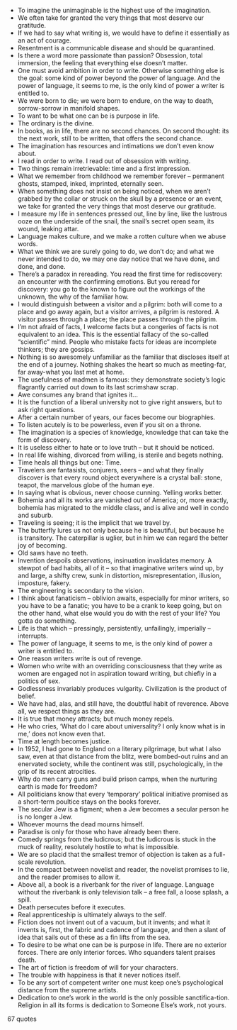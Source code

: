  - To imagine the unimaginable is the highest use of the imagination.
 - We often take for granted the very things that most deserve our gratitude.
 - If we had to say what writing is, we would have to define it essentially as an act of courage.
 - Resentment is a communicable disease and should be quarantined.
 - Is there a word more passionate than passion? Obsession, total immersion, the feeling that everything else doesn’t matter.
 - One must avoid ambition in order to write. Otherwise something else is the goal: some kind of power beyond the power of language. And the power of language, it seems to me, is the only kind of power a writer is entitled to.
 - We were born to die; we were born to endure, on the way to death, sorrow-sorrow in manifold shapes.
 - To want to be what one can be is purpose in life.
 - The ordinary is the divine.
 - In books, as in life, there are no second chances. On second thought: its the next work, still to be written, that offers the second chance.
 - The imagination has resources and intimations we don’t even know about.
 - I read in order to write. I read out of obsession with writing.
 - Two things remain irretrievable: time and a first impression.
 - What we remember from childhood we remember forever – permanent ghosts, stamped, inked, imprinted, eternally seen.
 - When something does not insist on being noticed, when we aren’t grabbed by the collar or struck on the skull by a presence or an event, we take for granted the very things that most deserve our gratitude.
 - I measure my life in sentences pressed out, line by line, like the lustrous ooze on the underside of the snail, the snail’s secret open seam, its wound, leaking attar.
 - Language makes culture, and we make a rotten culture when we abuse words.
 - What we think we are surely going to do, we don’t do; and what we never intended to do, we may one day notice that we have done, and done, and done.
 - There’s a paradox in rereading. You read the first time for rediscovery: an encounter with the confirming emotions. But you reread for discovery: you go to the known to figure out the workings of the unknown, the why of the familiar how.
 - I would distinguish between a visitor and a pilgrim: both will come to a place and go away again, but a visitor arrives, a pilgrim is restored. A visitor passes through a place; the place passes through the pilgrim.
 - I’m not afraid of facts, I welcome facts but a congeries of facts is not equivalent to an idea. This is the essential fallacy of the so-called “scientific” mind. People who mistake facts for ideas are incomplete thinkers; they are gossips.
 - Nothing is so awesomely unfamiliar as the familiar that discloses itself at the end of a journey. Nothing shakes the heart so much as meeting-far, far away-what you last met at home.
 - The usefulness of madmen is famous: they demonstrate society’s logic flagrantly carried out down to its last scrimshaw scrap.
 - Awe consumes any brand that ignites it...
 - It is the function of a liberal university not to give right answers, but to ask right questions.
 - After a certain number of years, our faces become our biographies.
 - To listen acutely is to be powerless, even if you sit on a throne.
 - The imagination is a species of knowledge, knowledge that can take the form of discovery.
 - It is useless either to hate or to love truth – but it should be noticed.
 - In real life wishing, divorced from willing, is sterile and begets nothing.
 - Time heals all things but one: Time.
 - Travelers are fantasists, conjurers, seers – and what they finally discover is that every round object everywhere is a crystal ball: stone, teapot, the marvelous globe of the human eye.
 - In saying what is obvious, never choose cunning. Yelling works better.
 - Bohemia and all its works are vanished out of America; or, more exactly, bohemia has migrated to the middle class, and is alive and well in condo and suburb.
 - Traveling is seeing; it is the implicit that we travel by.
 - The butterfly lures us not only because he is beautiful, but because he is transitory. The caterpillar is uglier, but in him we can regard the better joy of becoming.
 - Old saws have no teeth.
 - Invention despoils observations, insinuation invalidates memory. A stewpot of bad habits, all of it – so that imaginative writers wind up, by and large, a shifty crew, sunk in distortion, misrepresentation, illusion, imposture, fakery.
 - The engineering is secondary to the vision.
 - I think about fanaticism – oblivion awaits, especially for minor writers, so you have to be a fanatic; you have to be a crank to keep going, but on the other hand, what else would you do with the rest of your life? You gotta do something.
 - Life is that which – pressingly, persistently, unfailingly, imperially – interrupts.
 - The power of language, it seems to me, is the only kind of power a writer is entitled to.
 - One reason writers write is out of revenge.
 - Women who write with an overriding consciousness that they write as women are engaged not in aspiration toward writing, but chiefly in a politics of sex.
 - Godlessness invariably produces vulgarity. Civilization is the product of belief.
 - We have had, alas, and still have, the doubtful habit of reverence. Above all, we respect things as they are.
 - It is true that money attracts; but much money repels.
 - He who cries, ‘What do I care about universality? I only know what is in me,’ does not know even that.
 - Time at length becomes justice.
 - In 1952, I had gone to England on a literary pilgrimage, but what I also saw, even at that distance from the blitz, were bombed-out ruins and an enervated society, while the continent was still, psychologically, in the grip of its recent atrocities.
 - Why do men carry guns and build prison camps, when the nurturing earth is made for freedom?
 - All politicians know that every ‘temporary’ political initiative promised as a short-term poultice stays on the books forever.
 - The secular Jew is a figment; when a Jew becomes a secular person he is no longer a Jew.
 - Whoever mourns the dead mourns himself.
 - Paradise is only for those who have already been there.
 - Comedy springs from the ludicrous; but the ludicrous is stuck in the muck of reality, resolutely hostile to what is impossible.
 - We are so placid that the smallest tremor of objection is taken as a full-scale revolution.
 - In the compact between novelist and reader, the novelist promises to lie, and the reader promises to allow it.
 - Above all, a book is a riverbank for the river of language. Language without the riverbank is only television talk – a free fall, a loose splash, a spill.
 - Death persecutes before it executes.
 - Real apprenticeship is ultimately always to the self.
 - Fiction does not invent out of a vacuum, but it invents; and what it invents is, first, the fabric and cadence of language, and then a slant of idea that sails out of these as a fin lifts from the sea.
 - To desire to be what one can be is purpose in life. There are no exterior forces. There are only interior forces. Who squanders talent praises death.
 - The art of fiction is freedom of will for your characters.
 - The trouble with happiness is that it never notices itself.
 - To be any sort of competent writer one must keep one’s psychological distance from the supreme artists.
 - Dedication to one’s work in the world is the only possible sanctifica-tion. Religion in all its forms is dedication to Someone Else’s work, not yours.

67 quotes